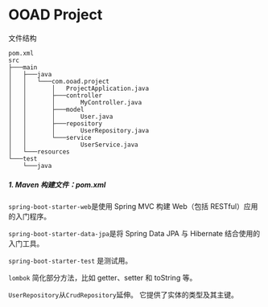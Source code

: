 # OOAD Project

文件结构



```
pom.xml
src
├───main
│   ├───java
│   │   └───com.ooad.project
│   │       │   ProjectApplication.java
│   │       ├───controller
│   │       │       MyController.java
│   │       ├───model
│   │       │       User.java
│   │       ├───repository
│   │       │       UserRepository.java
│   │       └───service
│   │               UserService.java
│   └───resources
└───test
    └───java
```



##### 1. Maven 构建文件：pom.xml

`spring-boot-starter-web`是使用 Spring MVC 构建 Web（包括 RESTful）应用的入门程序。

`spring-boot-starter-data-jpa`是将 Spring Data JPA 与 Hibernate 结合使用的入门工具。

`spring-boot-starter-test` 是测试用。

`lombok` 简化部分方法，比如 getter、setter 和 toString 等。



`UserRepository`从`CrudRepository`延伸。 它提供了实体的类型及其主键。







